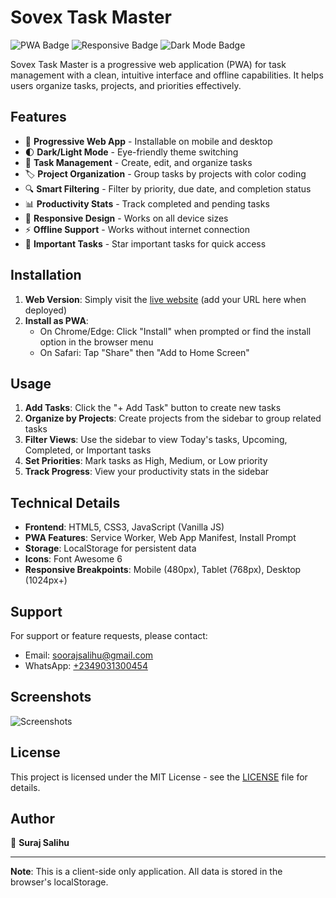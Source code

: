# Sovex Task Master

![PWA Badge](https://img.shields.io/badge/PWA-Enabled-success)
![Responsive Badge](https://img.shields.io/badge/Responsive-Yes-blue)
![Dark Mode Badge](https://img.shields.io/badge/Dark%20Mode-Yes-9cf)

Sovex Task Master is a progressive web application (PWA) for task management with a clean, intuitive interface and offline capabilities. It helps users organize tasks, projects, and priorities effectively.

## Features

- 📱 **Progressive Web App** - Installable on mobile and desktop
- 🌓 **Dark/Light Mode** - Eye-friendly theme switching
- 📅 **Task Management** - Create, edit, and organize tasks
- 🏷️ **Project Organization** - Group tasks by projects with color coding
- 🔍 **Smart Filtering** - Filter by priority, due date, and completion status
- 📊 **Productivity Stats** - Track completed and pending tasks
- 📲 **Responsive Design** - Works on all device sizes
- ⚡ **Offline Support** - Works without internet connection
- 📌 **Important Tasks** - Star important tasks for quick access

## Installation

1. **Web Version**: Simply visit the [live website](#) (add your URL here when deployed)
2. **Install as PWA**:
   - On Chrome/Edge: Click "Install" when prompted or find the install option in the browser menu
   - On Safari: Tap "Share" then "Add to Home Screen"

## Usage

1. **Add Tasks**: Click the "+ Add Task" button to create new tasks
2. **Organize by Projects**: Create projects from the sidebar to group related tasks
3. **Filter Views**: Use the sidebar to view Today's tasks, Upcoming, Completed, or Important tasks
4. **Set Priorities**: Mark tasks as High, Medium, or Low priority
5. **Track Progress**: View your productivity stats in the sidebar

## Technical Details

- **Frontend**: HTML5, CSS3, JavaScript (Vanilla JS)
- **PWA Features**: Service Worker, Web App Manifest, Install Prompt
- **Storage**: LocalStorage for persistent data
- **Icons**: Font Awesome 6
- **Responsive Breakpoints**: Mobile (480px), Tablet (768px), Desktop (1024px+)

## Support

For support or feature requests, please contact:
- Email: [soorajsalihu@gmail.com](mailto:soorajsalihu@gmail.com)
- WhatsApp: [+2349031300454](https://wa.me/2349031300454)

## Screenshots

![Screenshots](images/screenshot1.png)

## License

This project is licensed under the MIT License - see the [LICENSE](#) file for details.

## Author

👤 **Suraj Salihu**

---

**Note**: This is a client-side only application. All data is stored in the browser's localStorage.
